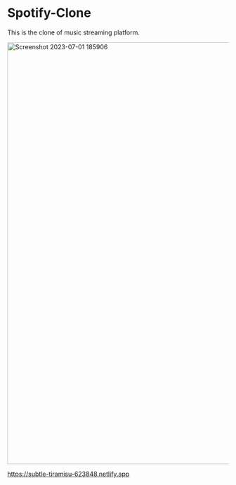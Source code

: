 # Spotify-Clone 

This is the clone of music streaming platform.

<img width="960" alt="Screenshot 2023-07-01 185906" src="https://github.com/Aashish2109/Spotify-Clone/assets/99539876/f4566cd3-6704-408c-ade5-47ab583432b9">

https://subtle-tiramisu-623848.netlify.app
